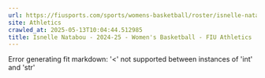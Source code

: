 ```yaml
---
url: https://fiusports.com/sports/womens-basketball/roster/isnelle-natabou/12971
site: Athletics
crawled_at: 2025-05-13T10:04:44.512985
title: Isnelle Natabou - 2024-25 - Women's Basketball - FIU Athletics
---
```


Error generating fit markdown: '<' not supported between instances of 'int' and 'str'